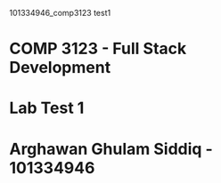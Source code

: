 101334946_comp3123 test1
# COMP 3123 - Full Stack Development
# Lab Test 1
# Arghawan Ghulam Siddiq - 101334946

